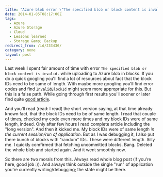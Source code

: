 ```yaml
---
title: "Azure blob error \"The specified blob or block content is invalid.\" even with \"same\" block IDs"
date: 2014-01-05T08:17:00Z
tags:
  - Azure
  - Azure Storage
  - Cloud
  - Lessons learned
  - Storage &amp; Backup
redirect_from: /id/233436/
category: none
layout: post
---
```

Last week I spent fair amount of time with error `The specified blob or block content is invalid.` while uploading to Azure blob in blocks. If you do a quick googling you'll find a lot of resources about fact that the block IDs need to be same of length. With maybe more googling you'll find error codes and find [`InvalidBlockId`][1] might seem more appropriate for this. But this is a false path. While going through first results you'll sooner or later find quite [good article][2].

<!-- excerpt -->

And you'll read (read: I read) the short version saying, at that time already known fact, that the block IDs need to be of same length. I read that couple of times, checked my code even more times and my block IDs were of same length, indeed. Only after few hours I read complete article including the "long version". And then it kicked me. My block IDs were of same length _in the current session/run of application_. But as I was debugging it, I also put there bunch of blocks with "random" IDs. These were different length. Silly me. I quickly comfirmed that fetching uncommitted blocks. Bang. Deleted the whole blob and started again. And it went smoothly now.

So there are two morals from this. Always read whole blog post (if you're here, good job :)). And always think outside the single "run" of application you're currently writing/debugging; the state might be there.

[1]: http://msdn.microsoft.com/en-us/library/microsoft.windowsazure.storageclient.bloberrorcodestrings.invalidblockid.aspx
[2]: http://gauravmantri.com/2013/05/18/windows-azure-blob-storage-dealing-with-the-specified-blob-or-block-content-is-invalid-error/
